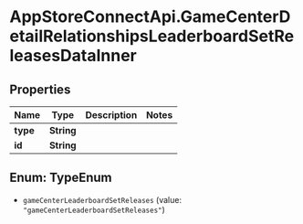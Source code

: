# AppStoreConnectApi.GameCenterDetailRelationshipsLeaderboardSetReleasesDataInner

## Properties

Name | Type | Description | Notes
------------ | ------------- | ------------- | -------------
**type** | **String** |  | 
**id** | **String** |  | 



## Enum: TypeEnum


* `gameCenterLeaderboardSetReleases` (value: `"gameCenterLeaderboardSetReleases"`)




